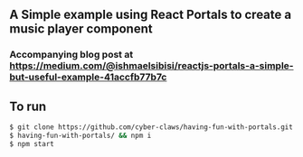 ##  A Simple example using React Portals to create a music player component

### Accompanying blog post at https://medium.com/@ishmaelsibisi/reactjs-portals-a-simple-but-useful-example-41accfb77b7c

## To run

```bash
$ git clone https://github.com/cyber-claws/having-fun-with-portals.git
$ having-fun-with-portals/ && npm i
$ npm start
```
